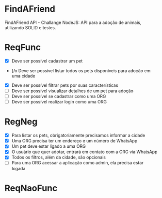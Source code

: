 # FindAFriend
FindAFriend API - Challange NodeJS:  API para a adoção de animais, utilizando SOLID e testes.

# ReqFunc
- [x] Deve ser possível cadastrar um pet
- [/x Deve ser possível listar todos os pets disponíveis para adoção em uma cidade
- [x] Deve ser possível filtrar pets por suas características
- [ ] Deve ser possível visualizar detalhes de um pet para adoção
- [ ] Deve ser possível se cadastrar como uma ORG
- [ ] Deve ser possível realizar login como uma ORG

# RegNeg
- [x] Para listar os pets, obrigatoriamente precisamos informar a cidade
- [x] Uma ORG precisa ter um endereço e um número de WhatsApp
- [x] Um pet deve estar ligado a uma ORG
- [x] O usuário que quer adotar, entrará em contato com a ORG via WhatsApp
- [x] Todos os filtros, além da cidade, são opcionais
- [ ] Para uma ORG acessar a aplicação como admin, ela precisa estar logada

# ReqNaoFunc